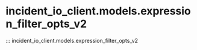# incident_io_client.models.expression_filter_opts_v2

::: incident_io_client.models.expression_filter_opts_v2